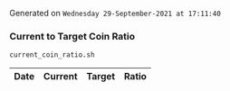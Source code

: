 Generated on `Wednesday 29-September-2021 at 17:11:40`

### Current to Target Coin Ratio
`current_coin_ratio.sh`

Date|Current|Target|Ratio
---|---|---|---
